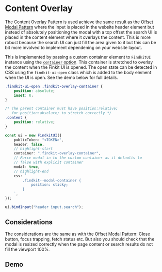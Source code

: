 # Content Overlay

The Content Overlay Pattern is used achieve the same result as the [Offset Modal
Pattern](offset) where the input is placed in the website header element but
instead of absolutely positioning the modal with a top offset the search UI is
placed in the content element where it overlays the content. This is more
robust because the search UI can just fill the area given to it but this can be
bit more involved to implement dependening on your website layout.

This is implemented by passing a custom container element to `FindkitUI`
instance using the [`container` option](/ui/api/#container). This container is
stretched to overlay the content when the Finkit UI is opened. The open state
can be detected in CSS using the `findkit-ui-open` class which is added to the
body element when the UI is open. See the demo below for full details.

```css
.findkit-ui-open .findkit-overlay-container {
	position: absolute;
	inset: 0;
}

/* The parent container must have position:relative;
   for position:absolute; to stretch correctly */
.content {
	position: relative;
}
```

```ts
const ui = new FindkitUI({
	publicToken: "<TOKEN>",
	header: false,
	// highlight-start
	container: ".findkit-overlay-container",
	// Force modal in to the custom container as it defaults to
	// false with explicit container
	modal: true,
	// highlight-end
	css: `
		.findkit--modal-container {
			position: sticky;
		}
	`,
});

ui.bindInput("header input.search");
```

## Considerations

The considerations are the same as with the [Offset
Modal Pattern](offset#considerations): Close button, focus trapping, fetch
status etc. But also you should check that the modal is resized correctly when
the page content or search results do not fill the viewport 100%.

## Demo

<Codesandbox example="static/content-overlay" />
